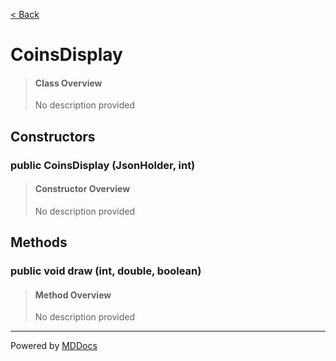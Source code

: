 [< Back](../README.md)
# CoinsDisplay #
>#### Class Overview ####
>No description provided
## Constructors ##
### public CoinsDisplay (JsonHolder, int) ###
>#### Constructor Overview ####
>No description provided
>
## Methods ##
### public void draw (int, double, boolean) ###
>#### Method Overview ####
>No description provided
>

---
Powered by [MDDocs](https://github.com/VRCube/MDDocs)